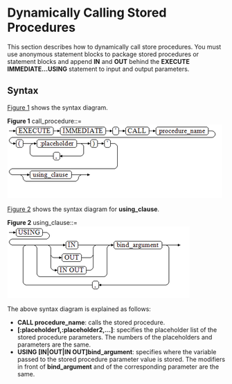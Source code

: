 # Dynamically Calling Stored Procedures<a name="EN-US_TOPIC_0289900073"></a>

This section describes how to dynamically call store procedures. You must use anonymous statement blocks to package stored procedures or statement blocks and append  **IN**  and  **OUT**  behind the  **EXECUTE IMMEDIATE...USING**  statement to input and output parameters.

## Syntax<a name="en-us_topic_0283137416_en-us_topic_0237122227_en-us_topic_0059778625_s235196b89ff94aa5937183e30eaea4ad"></a>

[Figure 1](#en-us_topic_0283137416_en-us_topic_0237122227_en-us_topic_0059778625_f7bf3ce30f4aa42d38394f459c525f33b)  shows the syntax diagram.

**Figure  1**  call\_procedure::=<a name="en-us_topic_0283137416_en-us_topic_0237122227_en-us_topic_0059778625_f7bf3ce30f4aa42d38394f459c525f33b"></a>  
![](figures/call_procedure.png "call_procedure")

[Figure 2](#en-us_topic_0283137416_en-us_topic_0237122227_en-us_topic_0059778625_fd82a97bfa5774a32bd19b36b80dd5248)  shows the syntax diagram for  **using\_clause**.

**Figure  2**  using\_clause::=<a name="en-us_topic_0283137416_en-us_topic_0237122227_en-us_topic_0059778625_fd82a97bfa5774a32bd19b36b80dd5248"></a>  
![](figures/using_clause-1.png "using_clause-1")

The above syntax diagram is explained as follows:

-   **CALL procedure\_name**: calls the stored procedure.
-   **\[:placeholder1,:placeholder2,...\]**: specifies the placeholder list of the stored procedure parameters. The numbers of the placeholders and parameters are the same.
-   **USING \[IN|OUT|IN OUT\]bind\_argument**: specifies where the variable passed to the stored procedure parameter value is stored. The modifiers in front of  **bind\_argument**  and of the corresponding parameter are the same.

